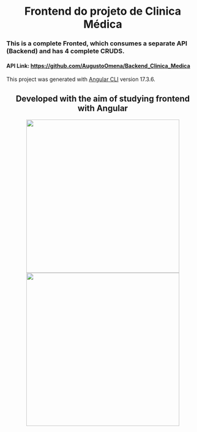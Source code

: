 <div align="center">
  <h1>Frontend do projeto de Clinica Médica</h1>
</div>

### This is a complete Fronted, which consumes a separate API (Backend) and has 4 complete CRUDS.

#### API Link: https://github.com/AugustoOmena/Backend_Clinica_Medica

This project was generated with [Angular CLI](https://github.com/angular/angular-cli) version 17.3.6.
<div align="center">
  <h2>Developed with the aim of studying frontend with Angular</h2>
</div>
<div align="center">
  <img width="400px" src="https://github.com/AugustoOmena/FRONTEND_Clinica_Medica/assets/122471298/c3715d57-ad27-4905-ae02-e67350554c5f">
</div>
<div align="center">
  <img width="400px" src="https://github.com/AugustoOmena/FRONTEND_Clinica_Medica/assets/122471298/e3e54692-ee58-401e-a4dd-ec9229cfb2db">
</div>
